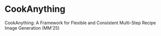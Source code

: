 # CookAnything
CookAnything: A Framework for Flexible and Consistent Multi-Step Recipe Image Generation (MM'25)
